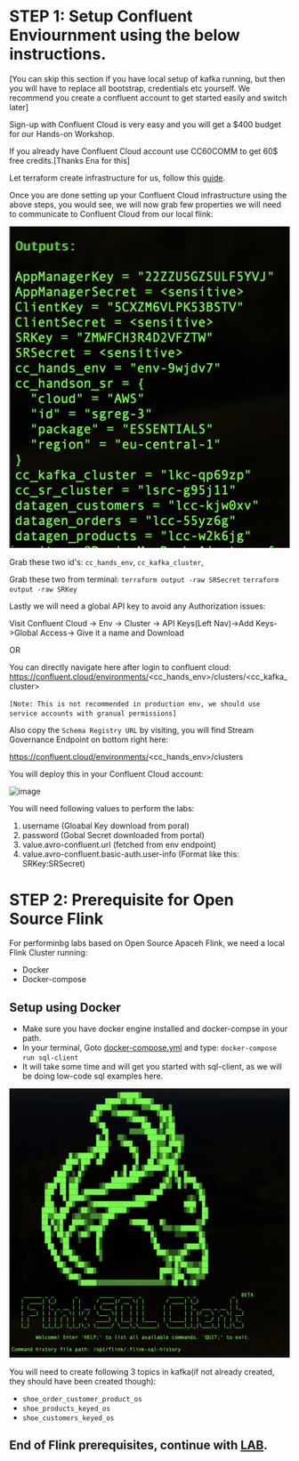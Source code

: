 # STEP 1: Setup Confluent Enviournment using the below instructions.

[You can skip this section if you have local setup of kafka running, but then you will have to replace all bootstrap, credentials etc yourself. We recommend you create a confluent account to get started easily and switch later]

Sign-up with Confluent Cloud is very easy and you will get a $400 budget for our Hands-on Workshop.

If you already have Confluent Cloud account use CC60COMM to get 60$ free credits.[Thanks Ena for this]

Let terraform create infrastructure for us, follow this [guide](terraform/README.md).

Once you are done setting up your Confluent Cloud infrastructure using the above steps, you would see, we will now grab few properties we will need to communicate to Confluent Cloud from our local flink: 

![alt text](/images/tfop.png)

Grab these two id's: `cc_hands_env`, `cc_kafka_cluster`, 

Grab these two from terminal: 
`terraform output -raw SRSecret`
`terraform output -raw SRKey`

Lastly we will need a global API key to avoid any Authorization issues:

Visit Confluent Cloud -> Env -> Cluster -> API Keys(Left Nav)->Add Keys->Global Access-> Give it a name and Download

OR 

You can directly navigate here after login to confluent cloud:
https://confluent.cloud/environments/<cc_hands_env>/clusters/<cc_kafka_cluster>

`[Note: This is not recommended in production env, we should use service accounts with granual permissions]`

Also copy the `Schema Registry URL` by visiting, you will find Stream Governance Endpoint on bottom right here:

https://confluent.cloud/environments/<cc_hands_env>/clusters

You will deploy this in your Confluent Cloud account:

![image](/terraform/img/terraform_deployment.png)

You will need following values to perform the labs:
1. username (Gloabal Key download from poral)
2. password (Gobal Secret downloaded from portal)
3. value.avro-confluent.url (fetched from env endpoint)
4. value.avro-confluent.basic-auth.user-info (Format like this: SRKey:SRSecret)

# STEP 2: Prerequisite for Open Source Flink
For performinbg labs based on Open Source Apaceh Flink, we need a local Flink Cluster running:

- Docker
- Docker-compose

## Setup using Docker

- Make sure you have docker engine installed and docker-compse in your path.
- In  your terminal, Goto [docker-compose.yml](/flink/docker/docker-compose.yml) and type:
`docker-compose run sql-client`
- It will take some time and will get you started with sql-client, as we will be doing low-code sql examples here.

![Alt text](/images/image.png)

You will need to create following 3 topics in kafka(if not already created, they should have been created though):

* `shoe_order_customer_product_os`
* `shoe_products_keyed_os`
* `shoe_customers_keyed_os`

End of Flink prerequisites, continue with [LAB](OpenSourceFlinkLab.md).
----
